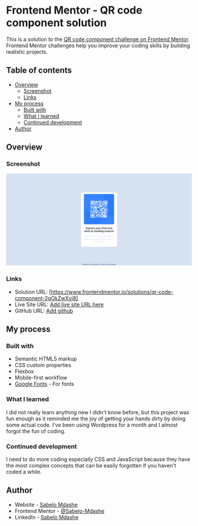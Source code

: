 # Frontend Mentor - QR code component solution

This is a solution to the [QR code component challenge on Frontend Mentor](https://www.frontendmentor.io/challenges/qr-code-component-iux_sIO_H). Frontend Mentor challenges help you improve your coding skills by building realistic projects. 

## Table of contents

- [Overview](#overview)
  - [Screenshot](#screenshot)
  - [Links](#links)
- [My process](#my-process)
  - [Built with](#built-with)
  - [What I learned](#what-i-learned)
  - [Continued development](#continued-development)
- [Author](#author)

## Overview

### Screenshot

![](./screenshot/Screenshot.png)

### Links

- Solution URL: [https://www.frontendmentor.io/solutions/qr-code-component-2gOkZwXyj8]
- Live Site URL: [Add live site URL here](https://loquacious-nougat-c74b3a.netlify.app/)
- GitHub URL: [Add github](https://github.com/Sabelo-Mdashe/qr-code-component-main)

## My process

### Built with

- Semantic HTML5 markup
- CSS custom properties
- Flexbox
- Mobile-first workflow
- [Google Fonts](https://fonts.google.com/specimen/Outfit) - For fonts

### What I learned

I did not really learn anything new I didn't know before, but this project was fun enough as it reminded me the joy of getting your hands dirty by doing some actual code. I've been using Wordpress for a month and I almost forgot the fun of coding.

### Continued development

I need to do more coding especially CSS and JavaScript because they have the most complex concepts that can be easily forgotten if you haven't coded a while.

## Author

- Website - [Sabelo Mdashe](http://sabelomdashe.co.za)
- Frontend Mentor - [@Sabelo-Mdashe](https://www.frontendmentor.io/profile/Sabelo-Mdashe)
- LinkedIn - [Sabelo Mdashe](https://www.linkedin.com/in/sabelo-mdashe)
